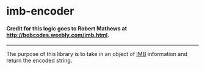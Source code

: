 # imb-encoder

#### Credit for this logic goes to Robert Mathews at http://bobcodes.weebly.com/imb.html.

--- 

The purpose of this library is to take in an object of [IMB](https://ribbs.usps.gov/index.cfm?page=intellmailmailpieces) information and return the encoded string.
